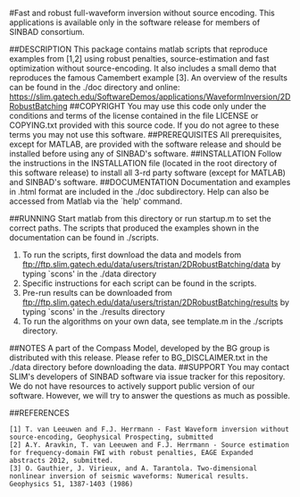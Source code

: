 #Fast and robust full-waveform inversion without source encoding.
This applications is available only in the software release for members of SINBAD consortium.

##DESCRIPTION
This package contains matlab scripts that reproduce examples from [1,2]
    using robust penalties, source-estimation and fast optimization without source-encoding. 
    It also includes a small demo that reproduces the famous Camembert example [3].
    An overview of the results can be found in the ./doc directory and online: <br />
    <https://slim.gatech.edu/SoftwareDemos/applications/WaveformInversion/2DRobustBatching>
##COPYRIGHT
You may use this code only under the conditions and terms of the
    license contained in the file LICENSE or COPYING.txt provided with
    this source code. If you do not agree to these terms you may not
    use this software.
##PREREQUISITES
All prerequisites, except for MATLAB, are provided with the
    software release and should be installed before using any of
    SINBAD's software.
##INSTALLATION
Follow the instructions in the INSTALLATION file (located in the
    root directory of this software release) to install all 3-rd party
    software (except for MATLAB) and SINBAD's software.
##DOCUMENTATION
Documentation and examples in .html format are included in the ./doc subdirectory.
    Help can also be accessed from Matlab via the `help' command.
    
##RUNNING
Start matlab from this directory or run startup.m to set the correct paths. 
The scripts that produced the examples shown in the documentation can be found in ./scripts.

1. To run the scripts, first download the data and models from
    	<ftp://ftp.slim.gatech.edu/data/users/tristan/2DRobustBatching/data>
       by typing `scons' in the ./data directory
2. Specific instructions for each script can be found in the scripts. 
3. Pre-run results can be downloaded from
	<ftp://ftp.slim.gatech.edu/data/users/tristan/2DRobustBatching/results>
       by typing `scons' in the ./results directory
4. To run the algorithms on your own data, see template.m in the ./scripts directory. 

##NOTES
A part of the Compass Model, developed by the BG group is distributed with this release. 
    Please refer to BG_DISCLAIMER.txt in the ./data directory before downloading the data.
##SUPPORT
 You may contact SLIM's developers of SINBAD software via issue tracker for this repository. We do not have resources to actively support public version of our software. However, we will try to answer the questions as much as possible.

##REFERENCES

	[1] T. van Leeuwen and F.J. Herrmann - Fast Waveform inversion without source-encoding, Geophysical Prospecting, submitted
	[2] A.Y. Aravkin, T. van Leeuwen and F.J. Herrmann - Source estimation for frequency-domain FWI with robust penalties, EAGE Expanded abstracts 2012, submitted.
	[3] O. Gauthier, J. Virieux, and A. Tarantola. Two-dimensional nonlinear inversion of seismic waveforms: Numerical results. Geophysics 51, 1387-1403 (1986)
